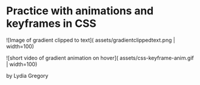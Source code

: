 # Practice with animations and keyframes in CSS

![Image of gradient clipped to text](
assets/gradientclippedtext.png | width=100)

![short video of gradient animation on hover](
assets/css-keyframe-anim.gif | width=100)

by Lydia Gregory